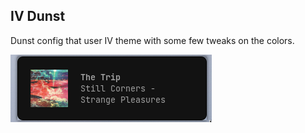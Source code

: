 ## IV Dunst  

Dunst config that user IV theme with some few tweaks on the colors.  

![Preview](./preview.png)
